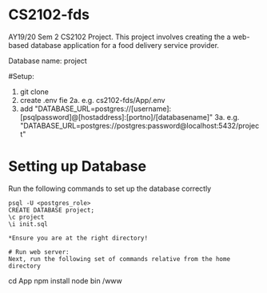 # CS2102-fds
AY19/20 Sem 2 CS2102 Project.
This project involves creating the a web-based database application for a food delivery service provider.

Database name: project

#Setup:
1. git clone
2. create .env fie
2a. e.g. cs2102-fds/App/.env
3. add "DATABASE_URL=postgres://[username]:[psqlpassword]@[hostaddress]:[portno]/[databasename]"
3a. e.g. "DATABASE_URL=postgres://postgres:password@localhost:5432/project"

# Setting up Database
Run the following commands to set up the database correctly
```
psql -U <postgres_role>
CREATE DATABASE project;
\c project
\i init.sql

*Ensure you are at the right directory!

# Run web server:
Next, run the following set of commands relative from the home directory
```
cd App
npm install
node bin /www
```
